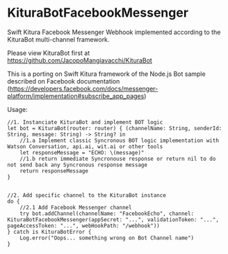 # KituraBotFacebookMessenger
Swift Kitura Facebook Messenger Webhook implemented according to the KituraBot multi-channel framework.

Please view KituraBot first at  https://github.com/JacopoMangiavacchi/KituraBot


This is a porting on Swift Kitura framework of the Node.js Bot sample described on  Facebook documentation (https://developers.facebook.com/docs/messenger-platform/implementation#subscribe_app_pages)


Usage:

    //1. Instanciate KituraBot and implement BOT logic
    let bot = KituraBot(router: router) { (channelName: String, senderId: String, message: String) -> String? in
        //1.a Implement classic Syncronous BOT logic implementation with Watson Conversation, api.ai, wit.ai or other tools
        let responseMessage = "ECHO: \(message)"
        //1.b return immediate Syncronouse response or return nil to do not send back any Syncronous response message
        return responseMessage
    }

        
    //2. Add specific channel to the KituraBot instance
    do {
        //2.1 Add Facebook Messenger channel
        try bot.addChannel(channelName: "FacebookEcho", channel: KituraBotFacebookMessenger(appSecret: "...", validationToken: "...", pageAccessToken: "...", webHookPath: "/webhook"))
    } catch is KituraBotError {
        Log.error("Oops... something wrong on Bot Channel name")
    }


